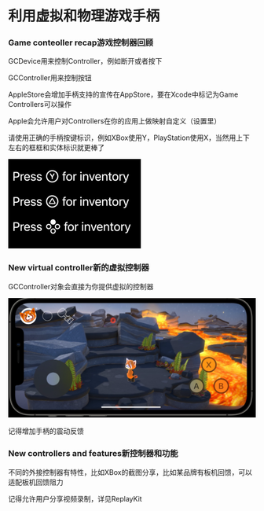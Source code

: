 # 利用虚拟和物理游戏手柄

### Game conteoller recap游戏控制器回顾

GCDevice用来控制Controller，例如断开或者按下

GCController用来控制按钮

AppleStore会增加手柄支持的宣传在AppStore，要在Xcode中标记为Game Controllers可以操作

Apple会允许用户对Controllers在你的应用上做映射自定义（设置里）

请使用正确的手柄按键标识，例如XBox使用Y，PlayStation使用X，当然用上下左右的框框和实体标识就更棒了

<img src="./README.assets/image-20240717154102445.png" alt="image-20240717154102445" style="zoom:50%;" />



### New virtual controller新的虚拟控制器

GCController对象会直接为你提供虚拟的控制器

<img src="./README.assets/image-20240717154335391.png" alt="image-20240717154335391" style="zoom:50%;" />

记得增加手柄的震动反馈

### New controllers and features新控制器和功能

不同的外接控制器有特性，比如XBox的截图分享，比如某品牌有板机回馈，可以适配板机回馈阻力

记得允许用户分享视频录制，详见ReplayKit

